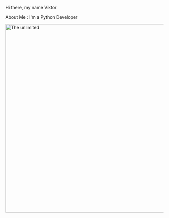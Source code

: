 Hi there, my name Viktor




About Me :
I'm a Python Developer

<img src="https://raw.githubusercontent.com/ViktorVersh/ViktorVersh/refs/heads/main/vgif-ru-37752.avif" alt="The unlimited" width="600">

<!---
ViktorVersh/ViktorVersh is a ✨ special ✨ repository because its `README.md` (this file) appears on your GitHub profile.
You can click the Preview link to take a look at your changes.
--->
